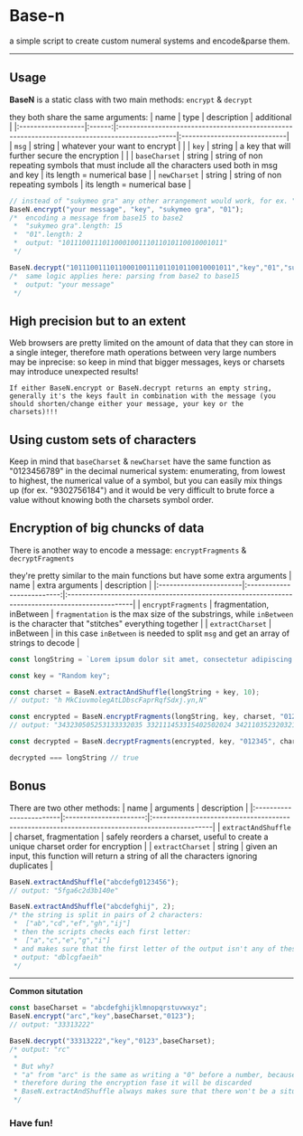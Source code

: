 
# Base-n
a simple script to create custom numeral systems and encode&amp;parse them.

---

## Usage
**BaseN** is a static class with two main methods: ```encrypt``` & ```decrypt```

they both share the same arguments:
| name              |  type  | description                                                                                   | additional                   |
|:------------------|:------:|:----------------------------------------------------------------------------------------------|:-----------------------------|
| ```msg```         | string | whatever your want to encrypt                                                                 |                              |
| ```key```         | string | a key that will further secure the encryption                                                 |                              |
| ```baseCharset``` | string | string of non repeating symbols that must include all the characters used both in msg and key | its length = numerical base  |
| ```newCharset```  | string | string of non repeating symbols                                                               | its length = numerical base  |

```js
// instead of "sukymeo gra" any other arrangement would work, for ex. " aegkmorsuy" BUT with a different output!!
BaseN.encrypt("your message", "key", "sukymeo gra", "01");
/*  encoding a message from base15 to base2
 *  "sukymeo gra".length: 15
 *  "01".length: 2
 *  output: "1011100111011000100111011010110010001011"
 */

BaseN.decrypt("1011100111011000100111011010110010001011","key","01","sukymeo gra");
/*  same logic applies here: parsing from base2 to base15
 *  output: "your message"
 */
```

## High precision but to an extent
Web browsers are pretty limited on the amount of data that they can store in a single integer, therefore math operations between very large numbers may be inprecise: so keep in mind that bigger messages, keys or charsets may introduce unexpected results!

```If either BaseN.encrypt or BaseN.decrypt returns an empty string, generally it's the keys fault in combination with the message (you should shorten/change either your message, your key or the charsets)!!!```

## Using custom sets of characters
Keep in mind that ```baseCharset``` & ```newCharset``` have the same function as "0123456789" in the decimal numerical system: enumerating, from lowest to highest, the numerical value of a symbol, but you can easily mix things up (for ex. "9302756184") and it would be very difficult to brute force a value without knowing both the charsets symbol order.

## Encryption of big chuncks of data
There is another way to encode a message: ```encryptFragments``` & ```decryptFragments```

they're pretty similar to the main functions but have some extra arguments
| name                   | extra arguments            | description                                                                                     |
|:-----------------------|:--------------------------:|:------------------------------------------------------------------------------------------------|
| ```encryptFragments``` | fragmentation, inBetween   | ```fragmentation``` is the max size of the substrings, while ```inBetween``` is the character that "stitches" everything together |
| ```extractCharset```   | inBetween                  | in this case ```inBetween``` is needed to split ```msg``` and get an array of strings to decode |
```js
const longString = `Lorem ipsum dolor sit amet, consectetur adipiscing elit. Mauris hendrerit, enim et tempus cursus, magna nisi ullamcorper ipsum, vitae facilisis elit neque sed justo. Cras laoreet, erat non dignissim interdum, sapien mi sagittis ante, in sagittis nulla ligula sit amet augue. Morbi laoreet urna at enim venenatis, id lobortis purus ornare. Sed ut magna eget dui dignissim aliquet molestie ac elit. Sed volutpat vulputate ipsum ac interdum. Fusce dignissim, turpis sit amet feugiat egestas, turpis enim hendrerit justo, non congue ex orci sit amet sem. Cras venenatis augue posuere suscipit commodo. Donec vel sagittis ante. Aenean lacinia tortor eget magna malesuada, vitae ultricies lacus ultricies. Nullam bibendum urna eget justo dignissim, sed rutrum dolor aliquet. Suspendisse feugiat tortor eget tempor euismod. Mauris convallis laoreet tortor at tristique. Maecenas eleifend fringilla mi. Nam eu mauris cursus magna lobortis accumsan.`;

const key = "Random key";

const charset = BaseN.extractAndShuffle(longString + key, 10);
// output: "h MkCiuvmolegAtLDbscFaprRqfSdxj.yn,N"

const encrypted = BaseN.encryptFragments(longString, key, charset, "012345")
// output: "343230505253133332035 332111453315402502024 342110352320321502132 313304511355050053520 304543514220105045445 10133344251024502224 305155041135021433534 305154234145021030220 345322102325302052020 351100510230121551352 341030342004054035135 344240352445403321054 10035305124210445013 342434541551405031424 350155041325433105212 340513005140143425215 330304254043132343455 10125242414532104315 345450302153441515203 335312355430033005124 313324520014140525255 353443500003240035255 353203502354053503412 342202441233335253445 335324255433221041433 353114455334142315255 335322113255055503335 340104531144341342524 10125242414532054024 300030341405235145324 332113100005021311224 351042150013242122532 305323510141434330155 10115422350532344151 340542150353240311112 353114500325235420024 11422450553543135420 10313344433032054020 333244510354042503450 10133344251024300552 10153243125251200115 331104414230301101520 335445050253201255124 313324520014140455251 330305105152433155324 350303553113250053053 335302110225235310234 342110205235033311220 345204510351454525241 330450455433243510531 10543423500532225530 11442505244310454221 313115154005034135134 315114325444535240041 10312154242143020205 10025402322134034223 313434255433201041035 345110453434143331520 350105011221433105250 333223254015414502432 313255141245041502152 340154202220035325441 340012101333443325320 344435150004000551232 305324325145044131220 332434033403240311434 350100324513435050041 353252150310303042124 345302154400134245135 344320555444043254120 325104454404235230044 340031450253134345452 10133554242103541030 333111455343333252024 333042110332435330141 305103242015442123520 353243521235050455202 330300400112433252034 11403445223550054130 333454253523243141041 10203441404351440424 335303254022135013335 305155041445421003333 344155041311441331534 342114253520341335252 342114225220150043135 340012142405005145452 350114554324010145403 11405445554522010441 10102420042550554023 330113213231533245250 330455050433240311112 353114453425403100055 10314000124243214305"

const decrypted = BaseN.decryptFragments(encrypted, key, "012345", charset);

decrypted === longString // true
```
## Bonus
There are two other methods:
| name                    | arguments              | description                                                                                   |
|:------------------------|:----------------------:|:----------------------------------------------------------------------------------------------|
| ```extractAndShuffle``` | charset, fragmentation | safely reorders a charset, useful to create a unique charset order for encryption             |
| ```extractCharset```    | string                 | given an input, this function will return a string of all the characters ignoring duplicates  |
```js
BaseN.extractAndShuffle("abcdefg0123456");
// output: "5fga6c2d3b140e"

BaseN.extractAndShuffle("abcdefghij", 2);
/* the string is split in pairs of 2 characters:
 *	["ab","cd","ef","gh","ij"]
 * then the scripts checks each first letter:
 *	["a","c","e","g","i"]
 * and makes sure that the first letter of the output isn't any of these
 * output: "dblcgfaeih"
 */
```
---

**Common situtation**
```js
const baseCharset = "abcdefghijklmnopqrstuvwxyz";
BaseN.encrypt("arc","key",baseCharset,"0123");
// output: "33313222"

BaseN.decrypt("33313222","key","0123",baseCharset);
/* output: "rc"
 *
 * But why?
 * "a" from "arc" is the same as writing a "0" before a number, because in our baseCharset it's actually the first symbol
 * therefore during the encryption fase it will be discarded
 * BaseN.extractAndShuffle always makes sure that there won't be a situation like this!
 */
```

### Have fun!

